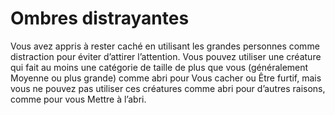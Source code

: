 # Ombres distrayantes

<p>Vous avez appris à rester caché en utilisant les grandes personnes comme distraction pour éviter d’attirer l’attention. Vous pouvez utiliser une créature qui fait au moins une catégorie de taille de plus que vous (généralement Moyenne ou plus grande) comme abri pour Vous cacher ou Être furtif, mais vous ne pouvez pas utiliser ces créatures comme abri pour d’autres raisons, comme pour vous Mettre à l’abri.</p>